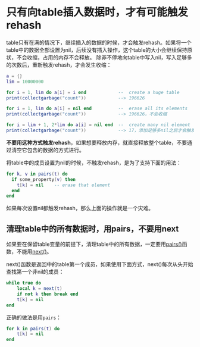 # 只有向table插入数据时，才有可能触发rehash

table只有在满的情况下，继续插入的数据的时候，才会触发rehash。如果将一个table中的数据全部设置为nil，后续没有插入操作，这个table的大小会继续保持原状，不会收缩，占用的内存不会释放。
除非不停地向table中写入nil，写入足够多的次数后，重新触发rehash，才会发生收缩：

```lua
a = {}
lim = 10000000

for i = 1, lim do a[i] = i end            --  create a huge table
print(collectgarbage("count"))            --> 196626

for i = 1, lim do a[i] = nil end          --  erase all its elements
print(collectgarbage("count"))            --> 196626，不会收缩

for i = lim + 1, 2*lim do a[i] = nil end  --  create many nil element
print(collectgarbage("count"))            --> 17，添加足够多nil之后才会触发rehash
```

**不要用这种方式触发rehash**，如果想要释放内存，就直接释放整个table，不要通过清空它包含的数据的方式进行。

将table中的成员设置为nil的时候，不触发rehash，是为了支持下面的用法：

```lua
for k, v in pairs(t) do
  if some_property(v) then
    t[k] = nil    -- erase that element
  end
end
```

如果每次设置nil都触发rehash，那么上面的操作就是一个灾难。

## 清理table中的所有数据时，用pairs，不要用next

如果要在保留table变量的前提下，清理table中的所有数据，一定要用[pairs()](http://www.lua.org/manual/5.1/manual.html#pdf-pairs)函数，不能用[next()](http://www.lua.org/manual/5.1/manual.html#pdf-next)。

next()函数是返回中的table第一个成员，如果使用下面方式，next()每次从头开始查找第一个非nil的成员：

```lua
while true do
	local k = next(t)
	if not k then break end
	t[k] = nil
end
```

正确的做法是用`pairs`：

```lua
for k in pairs(t) do
	t[k] = nil
end
```
